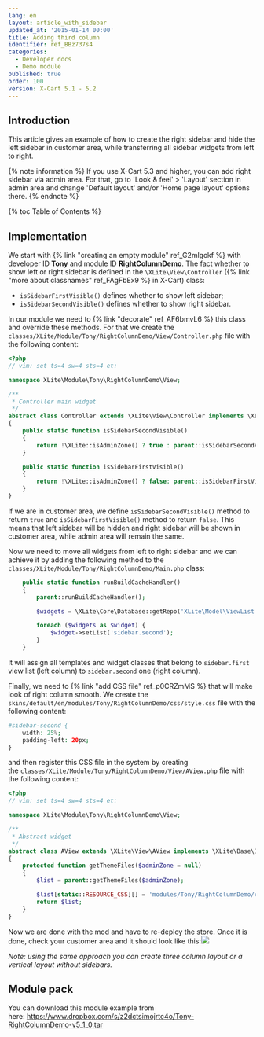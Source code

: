 ```yaml
---
lang: en
layout: article_with_sidebar
updated_at: '2015-01-14 00:00'
title: Adding third column
identifier: ref_BBz737s4
categories:
  - Developer docs
  - Demo module
published: true
order: 100
version: X-Cart 5.1 - 5.2
---
```

## Introduction

This article gives an example of how to create the right sidebar and hide the left sidebar in customer area, while transferring all sidebar widgets from left to right.

{% note information %}
If you use X-Cart 5.3 and higher, you can add right sidebar via admin area. For that, go to 'Look & feel' > 'Layout' section in admin area and change 'Default layout' and/or 'Home page layout' options there.
{% endnote %}

{% toc Table of Contents %}

## Implementation

We start with {% link "creating an empty module" ref_G2mlgckf %} with developer ID **Tony** and module ID **RightColumnDemo**. The fact whether to show left or right sidebar is defined in the `\XLite\View\Controller` ({% link "more about classnames" ref_FAgFbEx9 %} in X-Cart) class: 

*   `isSidebarFirstVisible()` defines whether to show left sidebar;
*   `isSidebarSecondVisible()` defines whether to show right sidebar.

In our module we need to {% link "decorate" ref_AF6bmvL6 %} this class and override these methods. For that we create the `classes/XLite/Module/Tony/RightColumnDemo/View/Controller.php` file with the following content: 

```php
<?php
// vim: set ts=4 sw=4 sts=4 et:

namespace XLite\Module\Tony\RightColumnDemo\View;

/**
 * Controller main widget
 */
abstract class Controller extends \XLite\View\Controller implements \XLite\Base\IDecorator
{    
    public static function isSidebarSecondVisible()
    {
        return !\XLite::isAdminZone() ? true : parent::isSidebarSecondVisible();
    }

    public static function isSidebarFirstVisible()
    {
        return !\XLite::isAdminZone() ? false: parent::isSidebarFirstVisible();
    }
}
```

If we are in customer area, we define `isSidebarSecondVisible()` method to return `true` and `isSidebarFirstVisible()` method to return `false`. This means that left sidebar will be hidden and right sidebar will be shown in customer area, while admin area will remain the same.

Now we need to move all widgets from left to right sidebar and we can achieve it by adding the following method to the `classes/XLite/Module/Tony/RightColumnDemo/Main.php` class: 

```php
    public static function runBuildCacheHandler()
    {
        parent::runBuildCacheHandler();

        $widgets = \XLite\Core\Database::getRepo('XLite\Model\ViewList')->findClassList('sidebar.first', 'customer');

        foreach ($widgets as $widget) {
            $widget->setList('sidebar.second');
        }
    }
```

It will assign all templates and widget classes that belong to `sidebar.first` view list (left column) to `sidebar.second` one (right column).

Finally, we need to {% link "add CSS file" ref_p0CRZmMS %} that will make look of right column smooth. We create the `skins/default/en/modules/Tony/RightColumnDemo/css/style.css` file with the following content: 

```php
#sidebar-second {
    width: 25%;
    padding-left: 20px;
}
```

and then register this CSS file in the system by creating the `classes/XLite/Module/Tony/RightColumnDemo/View/AView.php` file with the following content: 

```php
<?php
// vim: set ts=4 sw=4 sts=4 et:

namespace XLite\Module\Tony\RightColumnDemo\View;

/**
 * Abstract widget
 */
abstract class AView extends \XLite\View\AView implements \XLite\Base\IDecorator
{    
    protected function getThemeFiles($adminZone = null)
    {
        $list = parent::getThemeFiles($adminZone);

        $list[static::RESOURCE_CSS][] = 'modules/Tony/RightColumnDemo/css/style.css';
        return $list;
    }
}
```

Now we are done with the mod and have to re-deploy the store. Once it is done, check your customer area and it should look like this:![]({{site.baseurl}}/attachments/524300/8356186.png)

_Note: using the same approach you can create three column layout or a vertical layout without sidebars._

## Module pack
You can download this module example from here: <https://www.dropbox.com/s/z2dctsimojrtc4o/Tony-RightColumnDemo-v5_1_0.tar>